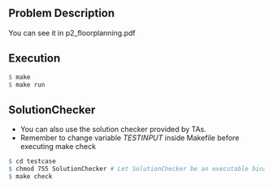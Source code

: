 ## Problem Description
You can see it in p2_floorplanning.pdf

## Execution

```makefile
$ make
$ make run
```

## SolutionChecker
* You can also use the solution checker provided by TAs.
* Remember to change variable *TESTINPUT* inside Makefile before executing make check

```makefile
$ cd testcase
$ chmod 755 SolutionChecker # Let SolutionChecker be an executable binary file
$ make check
```